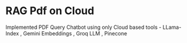# RAG Pdf on Cloud
Implemented PDF Query Chatbot using only Cloud based tools - LLama-Index , Gemini Embeddings , Groq LLM , Pinecone 
